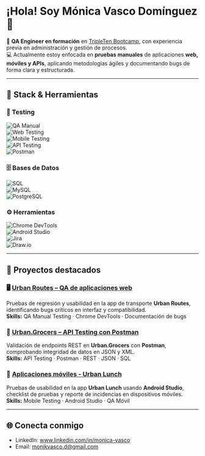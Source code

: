 # ¡Hola! Soy Mónica Vasco Domínguez 👋

🎯 **QA Engineer en formación** en [TripleTen Bootcamp](https://tripleten.com/), con experiencia previa en administración y gestión de procesos.  
💻 Actualmente estoy enfocada en **pruebas manuales** de aplicaciones **web, móviles y APIs**, aplicando metodologías ágiles y documentando bugs de forma clara y estructurada.  

---

## 🔧 Stack & Herramientas  

### 🧪 Testing  
![QA Manual](https://img.shields.io/badge/QA-Manual-blue?style=for-the-badge)  
![Web Testing](https://img.shields.io/badge/Web-Testing-orange?style=for-the-badge)  
![Mobile Testing](https://img.shields.io/badge/Mobile-Testing-green?style=for-the-badge)  
![API Testing](https://img.shields.io/badge/API-Testing-yellow?style=for-the-badge)  
![Postman](https://img.shields.io/badge/Postman-FF6C37?logo=postman&logoColor=white&style=for-the-badge)  

### 🗄️ Bases de Datos  
![SQL](https://img.shields.io/badge/SQL-336791?logo=postgresql&logoColor=white&style=for-the-badge)  
![MySQL](https://img.shields.io/badge/MySQL-4479A1?logo=mysql&logoColor=white&style=for-the-badge)  
![PostgreSQL](https://img.shields.io/badge/PostgreSQL-336791?logo=postgresql&logoColor=white&style=for-the-badge)  

### ⚙️ Herramientas  
![Chrome DevTools](https://img.shields.io/badge/Chrome-DevTools-blue?logo=google-chrome&logoColor=white&style=for-the-badge)  
![Android Studio](https://img.shields.io/badge/Android%20Studio-3DDC84?logo=android-studio&logoColor=white&style=for-the-badge)  
![Jira](https://img.shields.io/badge/Jira-0052CC?logo=jira&logoColor=white&style=for-the-badge)  
![Draw.io](https://img.shields.io/badge/Draw.io-F08705?logo=diagrams.net&logoColor=white&style=for-the-badge)  

---

## 🚀 Proyectos destacados

### 🖥️ [Urban Routes – QA de aplicaciones web](#)  
Pruebas de regresión y usabilidad en la app de transporte **Urban Routes**, identificando bugs críticos en interfaz y compatibilidad.  
**Skills:** QA Manual Testing · Chrome DevTools · Documentación de bugs  

### 🔗 [Urban.Grocers – API Testing con Postman](#)  
Validación de endpoints REST en **Urban.Grocers** con **Postman**, comprobando integridad de datos en JSON y XML.  
**Skills:** API Testing · Postman · REST · JSON · SQL  

### 📱 [Aplicaciones móviles - Urban Lunch ](#)  
Pruebas de usabilidad en la app **Urban Lunch** usando **Android Studio**, checklist de pruebas y reporte de incidencias en dispositivos móviles.  
**Skills:** Mobile Testing · Android Studio · QA Móvil  

---

## 🌐 Conecta conmigo
- LinkedIn: www.linkedin.com/in/monica-vasco  
- Email: monikvasco.d@gmail.com
